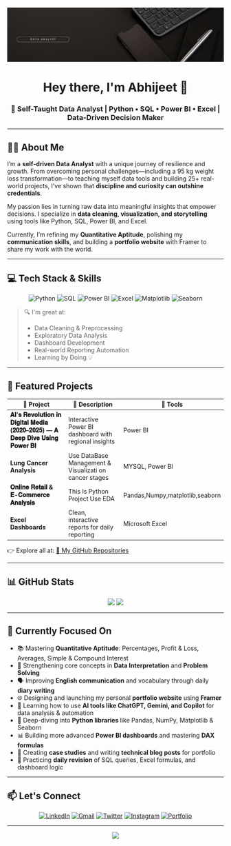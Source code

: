  <!-- Profile Banner -->
 <p align="center">
  <img src="Black and White Illustrative Manager LinkedIn Banner (2).gif?raw=true" alt="Data Analyst - Abhijeet" />
</p>


<h1 align="center">Hey there, I'm Abhijeet 👋</h1>
<h3 align="center">🚀 Self-Taught Data Analyst | Python • SQL • Power BI • Excel | Data-Driven Decision Maker</h3>

---

## 👨‍💼 About Me

I’m a **self-driven Data Analyst** with a unique journey of resilience and growth. From overcoming personal challenges—including a 95 kg weight loss transformation—to teaching myself data tools and building 25+ real-world projects, I’ve shown that **discipline and curiosity can outshine credentials**.

My passion lies in turning raw data into meaningful insights that empower decisions. I specialize in **data cleaning, visualization, and storytelling** using tools like Python, SQL, Power BI, and Excel.

Currently, I’m refining my **Quantitative Aptitude**, polishing my **communication skills**, and building a **portfolio website** with Framer to share my work with the world.

---

## 💻 Tech Stack & Skills

<p align="center">
  <img src="https://miro.medium.com/v2/resize:fit:1400/1*FH2TFHuKllkE8t-TuXOQKg.gif" width="60" alt="Python" />
  <img src="https://i.pinimg.com/originals/31/6c/eb/316ceb2b81248f951926e806ecb6e8a9.gif" width="60" alt="SQL" />
  <img src="https://www.go-cart.com.au/wp-content/uploads/2018/02/custom-database-design-tablet.gif" width="60" alt="Power BI" />
  <img src="https://i.pinimg.com/originals/f9/85/78/f98578a4f210b726dfea429f68c0c05b.gif" width="60" alt="Excel" />
  <img src="https://miro.medium.com/v2/resize:fit:1280/0*VtMTbOFdqWQlp6iL.gif" width="60" alt="Matplotlib" />
  <img src="https://media.licdn.com/dms/image/sync/v2/D4E27AQG39VUSVA8ibw/articleshare-shrink_800/articleshare-shrink_800/0/1711105351676?e=2147483647&v=beta&t=Hd7mQMWlDkAdWIpayAypvL9KZ18qOKFOT6WnMR5uWec" width="60" alt="Seaborn" />
</p>

> 🔍 I'm great at:
> - Data Cleaning & Preprocessing
> - Exploratory Data Analysis
> - Dashboard Development
> - Real-world Reporting Automation
> - Learning by Doing 💡

---

## 📁 Featured Projects

| 🔧 Project | 📄 Description | 🧰 Tools |
|-----------|----------------|---------|
| **𝐀𝐈’𝐬 𝐑𝐞𝐯𝐨𝐥𝐮𝐭𝐢𝐨𝐧 𝐢𝐧 𝐃𝐢𝐠𝐢𝐭𝐚𝐥 𝐌𝐞𝐝𝐢𝐚 (𝟐𝟎𝟐𝟎–𝟐𝟎𝟐𝟓) — 𝐀 𝐃𝐞𝐞𝐩 𝐃𝐢𝐯𝐞 𝐔𝐬𝐢𝐧𝐠 𝐏𝐨𝐰𝐞𝐫 𝐁𝐈** | Interactive Power BI dashboard with regional insights | Power BI |
| **Lung Cancer Analysis** | Use DataBase Management & Visualizati on cancer stages | MYSQL, Power BI |
| **𝐎𝐧𝐥𝐢𝐧𝐞 𝐑𝐞𝐭𝐚𝐢𝐥 & 𝐄-𝐂𝐨𝐦𝐦𝐞𝐫𝐜𝐞 𝐀𝐧𝐚𝐥𝐲𝐬𝐢𝐬** | This Is Python Project Use EDA  | Pandas,Numpy,matplotlib,seaborn |
| **Excel Dashboards** | Clean, interactive reports for daily reporting | Microsoft Excel |

👉 Explore all at: [📁 My GitHub Repositories](https://github.com/AbhijeetGaykwad24?tab=repositories)

---

## 📊 GitHub Stats

<p align="center">
  <img src="https://github-readme-stats.vercel.app/api?username=yourusername&show_icons=true&theme=vision-friendly-dark" />
  <img src="https://github-readme-streak-stats.herokuapp.com/?user=yourusername&theme=vision-friendly-dark" />
</p>

---

## 🎯 Currently Focused On

- 📚 Mastering **Quantitative Aptitude**: Percentages, Profit & Loss, Averages, Simple & Compound Interest
- 🧮 Strengthening core concepts in **Data Interpretation** and **Problem Solving**
- 🗣️ Improving **English communication** and vocabulary through daily **diary writing**
- 🌐 Designing and launching my personal **portfolio website** using **Framer**
- 🤖 Learning how to use **AI tools like ChatGPT, Gemini, and Copilot** for data analysis & automation
- 🧰 Deep-diving into **Python libraries** like Pandas, NumPy, Matplotlib & Seaborn
- 📊 Building more advanced **Power BI dashboards** and mastering **DAX formulas**
- 📁 Creating **case studies** and writing **technical blog posts** for portfolio
- 🔁 Practicing **daily revision** of SQL queries, Excel formulas, and dashboard logic

---

## 📫 Let's Connect

<p align="center">
  <a href="https://www.linkedin.com/in/abhijeet-data-analyst/"><img src="https://cdn-icons-png.flaticon.com/512/174/174857.png" width="40" title="LinkedIn" /></a>
  <a href="gaykwadabhijeet24@gmail.com"><img src="https://cdn-icons-png.flaticon.com/512/281/281769.png" width="40" title="Gmail" /></a>
  <a href="https://x.com/AbhiGaykwad24"><img src="https://cdn-icons-png.flaticon.com/512/733/733579.png" width="40" title="Twitter" /></a>
  <a href="https://www.instagram.com/abhijeet_gaykwad.24/"><img src="https://cdn-icons-png.flaticon.com/512/2111/2111463.png" width="40" title="Instagram" /></a>
  <a href="https://happier-illuminate-483467.framer.app/"><img src="https://cdn-icons-png.flaticon.com/512/841/841364.png" width="40" title="Portfolio" /></a>
</p>

---

<p align="center">
  <img src="https://readme-typing-svg.herokuapp.com?font=Fira+Code&size=22&pause=1000&color=FF6C00&center=true&vCenter=true&width=500&lines=Thank+you+for+visiting+my+profile!;Let's+connect+and+grow+together.">
</p>

